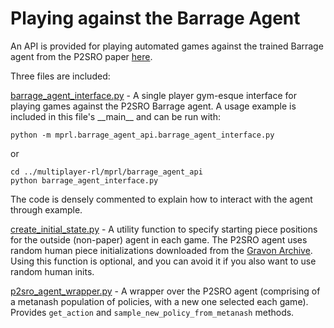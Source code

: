 # Playing against the Barrage Agent

An API is provided for playing automated games against the trained Barrage agent from the P2SRO paper [here](../multiplayer-rl/mprl/barrage_agent_api).

Three files are included:

[barrage_agent_interface.py](/multiplayer-rl/mprl/barrage_agent_api/barrage_agent_interface.py)
\- A single player gym-esque interface for playing games against the P2SRO Barrage agent. A usage example is included in this file's \_\_main\_\_ and can be run with:
```shell script
python -m mprl.barrage_agent_api.barrage_agent_interface.py
```
or
```shell script
cd ../multiplayer-rl/mprl/barrage_agent_api
python barrage_agent_interface.py
```
The code is densely commented to explain how to interact with the agent through example.

[create_initial_state.py](/multiplayer-rl/mprl/barrage_agent_api/create_initial_state.py) \- A utility function to specify starting piece positions for the outside (non-paper) agent in each game. The P2SRO agent uses random human piece initializations downloaded from the [Gravon Archive](https://www.gravon.de/gravon/stratego/strados2.jsp). Using this function is optional, and you can avoid it if you also want to use random human inits.

[p2sro_agent_wrapper.py](/multiplayer-rl/mprl/barrage_agent_api/p2sro_agent_wrapper.py) \- A wrapper over the P2SRO agent (comprising of a metanash population of policies, with a new one selected each game). Provides `get_action` and `sample_new_policy_from_metanash` methods.

